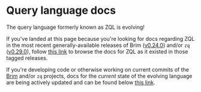 # Query language docs

The query language formerly known as ZQL is evolving!

If you've landed at this page because you're looking for docs regarding ZQL
in the most recent generally-available releases of Brim
([v0.24.0](https://github.com/brimdata/brim/releases/tag/v0.24.0)) and/or `zq`
([v0.29.0](https://github.com/brimdata/zed/releases/tag/v0.29.0)), follow
[this link](https://github.com/brimdata/zed/tree/v0.29.0/zql/docs/README.md)
to browse the docs for ZQL as it existed in those tagged releases.

If you're developing code or otherwise working on current commits of the
[Brim](https://github.com/brimdata/brim) and/or `zq` projects, docs for the
_current_ state of the evolving language are being actively updated and can be
found below [this link](../../docs/language/README.md).
